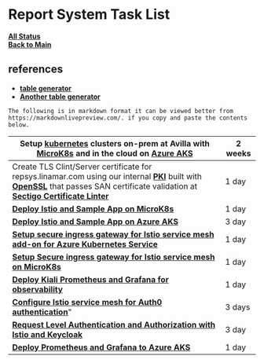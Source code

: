 # Report System Task List

**[All Status](../weekly/status_list.md)**\
**[Back to Main](../../../README.md)**

## references

- **[table generator](https://tableconvert.com/markdown-generator)**
- **[Another table generator](https://www.tablesgenerator.com/markdown_tables)**

```text
The following is in markdown format it can be viewed better from https://markdownlivepreview.com/. if you copy and paste the contents below.
```

| Setup **[kubernetes](https://kubernetes.io/docs/concepts/overview/)** clusters on-prem at Avilla with **[MicroK8s](https://microk8s.io/docs)** and in the cloud on **[Azure AKS](https://learn.microsoft.com/en-us/azure/aks/what-is-aks)**                                                                                                          | 2 weeks |
|------------------------------------------------------------------------------------------------------------------------------------------------------------------------------------------------------------------------------------------------------------------------------------------------------------------------------------------------------|---------|
| Create TLS Clint/Server certificate for repsys.linamar.com  using our internal **[PKI](https://www.keyfactor.com/education-center/what-is-pki/)** built with **[OpenSSL](https://www.golinuxcloud.com/openssl-create-certificate-chain-linux/)** that passes SAN certificate validation at **[Sectigo Certificate Linter](https://crt.sh/lintcert)** | 1 day   |
| **[Deploy Istio and Sample App on MicroK8s](https://istio.io/latest/docs/setup/getting-started/)**                                                                                                                                                                                                                                                   | 1 day   |
| **[Deploy Istio and Sample App on Azure AKS](https://learn.microsoft.com/en-us/azure/aks/istio-deploy-addon)**                                                                                                                                                                                                                                       | 3 day   |
| **[Setup secure ingress gateway for Istio service mesh add-on for Azure Kubernetes Service](https://learn.microsoft.com/en-us/azure/aks/istio-secure-gateway)**                                                                                                                                                                                      | 1 day   |
| **[Setup Secure ingress gateway for Istio service mesh on MicroK8s](https://istio.io/latest/docs/tasks/traffic-management/ingress/secure-ingress/)**                                                                                                                                                                                                 | 1 day   |
| **[Deploy Kiali Prometheus and Grafana for observability](https://istio.io/latest/docs/tasks/observability/kiali/)**                                                                                                                                                                                                                                 | 1 day   |
| **[Configure Istio service mesh for Auth0 authentication](https://istio.io/latest/docs/concepts/security/)**"                                                                                                                                                                                                                                        | 3 days  |
| **[Request Level Authentication and Authorization with Istio and Keycloak](https://www.infracloud.io/blogs/request-level-authentication-authorization-istio-keycloak/)**                                                                                                                                                                             | 3 day   |
| **[Deploy Prometheus and Grafana to Azure AKS](https://www.youtube.com/watch?v=nWKdpcqtMSs)**                                                                                                                                                                                                                                                        | 1 day   |
